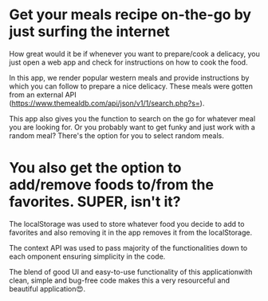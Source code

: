 # Get your meals recipe on-the-go by just surfing the internet

How great would it be if whenever you want to prepare/cook a delicacy, you just open a web app and check for instructions on how to cook the food.

In this app, we render popular western meals and provide instructions by which you can follow to prepare a nice delicacy. These meals were gotten from an external API (https://www.themealdb.com/api/json/v1/1/search.php?s=).

This app also gives you the function to search on the go for whatever meal you are looking for.
Or you probably want to get funky and just work with a random meal? There's the option for you to select random meals.

# You also get the option to add/remove foods to/from the favorites. SUPER, isn't it?

The localStorage was used to store whatever food you decide to add to favorites and also removing it in the app removes it from the localStorage.

The context API was used to pass majority of the functionalities down to each omponent ensuring simplicity in the code.

The blend of good UI and easy-to-use functionality of this applicationwith clean, simple and bug-free code makes this a very resourceful and beautiful application😍.